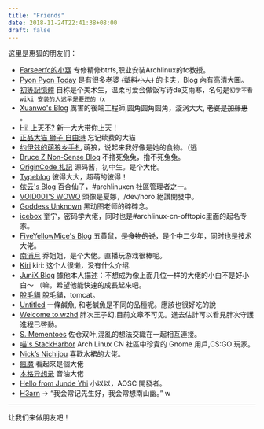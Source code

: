 ```yaml
---
title: "Friends"
date: 2018-11-24T22:41:38+08:00
draft: false
---
```

这里是惠狐的朋友们：  

- [Farseerfc的小窩](https://farseerfc.me/) 专修精修btrfs,职业安装Archlinux的fc教授。
- [Pyon Pyon Today](https://pyonpyon.today/) 是有很多老婆 ~~(塑料小人)~~ 的卡夫，Blog 內有高清大圖。
- [初等記憶體](https://axionl.me/) 自称是个美术生，温柔可爱会做饭写诗de艾雨寒，名句是`初学不看 wiki 安装的人迟早是要还的（x` 
- [Xuanwo's Blog](https://xuanwo.io/) 厲害的後端工程師,圆角圆角圆角，漩涡大大, ~~老婆是加藤惠~~ 。 
- [Hi! 上天不?](https://a-wing.top/) 新一大大带你上天！ 
- [正品大猫 狮子 自由港](https://bigcat.ee) 忘记续费的大猫
- [约伊兹的萌狼乡手札](https://blog.yoitsu.moe/) 萌狼，说起来我好像是她的食物。（逃 
- [Bruce Z Non-Sense Blog](https://blog.brucezhang.cf) 不撸死兔兔，撸不死兔兔。
- [OriginCode 札記](https://origincode.github.io/) 源码酱，初中生。是个大佬。 
- [Typeblog](https://en.typeblog.net/) 彼得大大，超萌的彼得！
- [依云's Blog](https://blog.lilydjwg.me/) 百合仙子，#archlinuxcn 社區管理者之一。
- [VOID001'S WOWO](https://void-shana.moe/) 頭像是夏娜，/dev/horo 絕讚開發中。
- [Goddess Unknown](https://nir.moe/) 黑动图老师的碎碎念。
- [icebox](https://quininer.github.io/) 奎宁，密码学大佬，同时也是#archlinux-cn-offtopic里面的起名专家。
- [FiveYellowMice's Blog](https://fiveyellowmice.com/) 五黄鼠，~~是食物的说~~，是个中二少年，同时也是技术大佬。
- [南浦月](https://blog.nanpuyue.com) 乔姐姐，是个大佬。直播玩游戏很棒呢。
- [Kiri](https://kirikira.moe/) kiri: 这个人很懒，没有什么介绍.
- [JuniX Blog](https://junyixu.github.io/) 據他本人描述：不想成为像上面几位一样的大佬的小白不是好小白～ （嘛，希望他能快速的成長起來吧。
- [脫毛貓](https://tomcat.one/blog/) 脫毛貓，tomcat。
- [Untitled](https://v2bv.net/) 一條鹹魚, 和老鹹魚是不同的品種呢。~~應該也很好吃的說~~
- [Welcome to wzhd](https://wzhd.org/) 胖次王子幻,目前文章不可见。進去估計可以看見胖次守護進程已啓動。
- [S. Mementoes](https://shadowrz.github.io/)  佐仓双叶,混亂的想法交織在一起相互連接。
- [喵's StackHarbor](https://alynx.moe/) Arch Linux CN 社區中珍貴的 Gnome 用戶,CS:GO 玩家。
- [Nick’s Nichijou](https://nichi.co/) 喜歡水裙的大佬。
- [瘋魔](https://blog.peven.me/) 看起來是個大佬
- [本格异想录](https://astrianzheng.cn/) 音油大佬
- [Hello from Junde Yhi](https://www.yhi.moe/) 小以以，AOSC 開發者。
- [H3arn](https://h3a.moe/) -> “我会常记先生好，我会常想南山幽。” w 

* * *  

让我们来做朋友吧！
